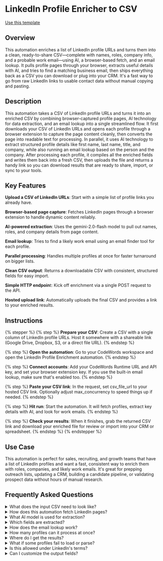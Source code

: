# LinkedIn Profile Enricher to CSV

<a href="https://codewords.agemo.ai/run/linkedin_profile_enrichment_to_csv" class="button primary">Use this template</a>

## Overview

This automation enriches a list of LinkedIn profile URLs and turns them into a clean, ready-to-share CSV—complete with names, roles, company info, and a probable work email—using AI, a browser-based fetch, and an email lookup. It pulls profile pages through your browser, extracts useful details with AI, and tries to find a matching business email, then ships everything back as a CSV you can download or plug into your CRM. It's a fast way to go from raw LinkedIn links to usable contact data without manual copying and pasting.

## Description

This automation takes a CSV of LinkedIn profile URLs and turns it into an enriched CSV by combining browser-captured profile pages, AI technology for data extraction, and an email lookup into a single streamlined flow. It first downloads your CSV of LinkedIn URLs and opens each profile through a browser extension to capture the page content cleanly, then converts the page into readable text for processing. In parallel, it uses AI technology to extract structured profile details like first name, last name, title, and company, while also running an email lookup based on the person and the company. After processing each profile, it compiles all the enriched fields and writes them back into a fresh CSV, then uploads the file and returns a handy link so you can download results that are ready to share, import, or sync to your tools.

## Key Features

**Upload a CSV of LinkedIn URLs**: Start with a simple list of profile links you already have.

**Browser-based page capture**: Fetches LinkedIn pages through a browser extension to handle dynamic content reliably.

**AI-powered extraction**: Uses the gemini-2.0-flash model to pull out names, roles, and company details from page content.

**Email lookup**: Tries to find a likely work email using an email finder tool for each profile.

**Parallel processing**: Handles multiple profiles at once for faster turnaround on bigger lists.

**Clean CSV output**: Returns a downloadable CSV with consistent, structured fields for easy import.

**Simple HTTP endpoin**t: Kick off enrichment via a single POST request to the API.

**Hosted upload link**: Automatically uploads the final CSV and provides a link to your enriched results.

## Instructions

{% stepper %}
{% step %}
**Prepare your CSV**: Create a CSV with a single column of LinkedIn profile URLs. Host it somewhere with a shareable link (Google Drive, Dropbox, S3, or a direct file URL).
{% endstep %}

{% step %}
**Open the automation**: Go to your CodeWords workspace and open the LinkedIn Profile Enrichment automation.
{% endstep %}

{% step %}
**Connect accounts**: Add your CodeWords Runtime URL and API key, and set your browser extension key. If you use the built-in email lookup, make sure that's enabled too.
{% endstep %}

{% step %}
**Paste your CSV link**: In the request, set csv\_file\_url to your hosted CSV link. Optionally adjust max\_concurrency to speed things up if needed.
{% endstep %}

{% step %}
**Hit run**: Start the automation. It will fetch profiles, extract key details with AI, and look for work emails.
{% endstep %}

{% step %}
**Check your results**: When it finishes, grab the returned CSV link and download your enriched file for review or import into your CRM or spreadsheet.
{% endstep %}
{% endstepper %}

## Use Case

This automation is perfect for sales, recruiting, and growth teams that have a list of LinkedIn profiles and want a fast, consistent way to enrich them with roles, companies, and likely work emails. It's great for prepping outreach lists, updating a CRM, building a candidate pipeline, or validating prospect data without hours of manual research.

## Frequently Asked Questions

<details>

<summary>What does the input CSV need to look like?</summary>

A simple CSV with one LinkedIn profile URL per row works great. No headers are strictly required, but including a header like URL is helpful.

</details>

<details>

<summary>How does this automation fetch LinkedIn pages?</summary>

It uses a browser extension runner so pages render like they do in a real browser, which improves consistency for dynamic content.

</details>

<details>

<summary>What AI model is used for extraction?</summary>

It uses gemini-2.0-flash through an OpenAI-compatible client to pull out structured fields from page content.

</details>

<details>

<summary>Which fields are extracted?</summary>

By default, it targets first name, last name, and current role details (like title and company). The automation then attempts a work email based on the person and company.

</details>

<details>

<summary>How does the email lookup work?</summary>

It calls an email finder tool (the Hunter email-finder node in CodeWords) using the person's name and company to suggest a likely work email.

</details>

<details>

<summary>How many profiles can it process at once?</summary>

It's designed to run profiles in parallel for speed. You can set max\_concurrency in the request to control how many are processed at the same time.

</details>

<details>

<summary>Where do I get the results?</summary>

When it finishes, the automation uploads the enriched CSV and returns a link you can download.

</details>

<details>

<summary>What if some profiles fail to load or parse?</summary>

That can happen with private or restricted profiles. Those entries will likely be skipped or returned with partial data. You can re-run them later.

</details>

<details>

<summary>Is this allowed under LinkedIn's terms?</summary>

You are responsible for how you use the automation and must follow LinkedIn's terms, plus your organization's data and privacy rules.

</details>

<details>

<summary>Can I customize the output fields?</summary>

Yes—this automation is extensible. You can adjust the extraction prompt or add fields (like location or education) if you want to capture more details.

</details>
